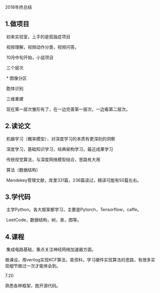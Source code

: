 2018年终总结

## 1.做项目

​	初来实验室，上手的是孤独症项目

​		视频理解，视频动作分类，视频问答。

​	10月中旬开始，小鼠项目

​		三个层次

​	*		图像分区

​			胞体识别

​			三维重建

​		现在第一层次雏形有了，在一边完善第一层次，一边看第二层次。

## 2.读论文

​	机器学习（概率模型），对深度学习的本质有更深刻的洞察

​	深度学习，基础知识学习，经典架构学习，最近成果学习

​	传统视觉算法，与深度网络模型结合，思路有大用

​	算法（数据结构）

​	Mendekey管理文献，库里331篇，236篇读过，精读可能有50篇左右。

## 3.学代码

​	主学Python。各大框架都学习，主要是Pytorch，Tensorflow，caffe。

​	LeetCode，数据结构，树，表，图等。

## 4.课程

​	集成电路基础，重点关注神经网络加速器方面。

​	做课设，用verilog实现KCF算法，查资料，学习硬件实现算法的思路，有很多实现细节做过一次才能体会到。





7.20

熟悉各种框架，跑开源代码。

